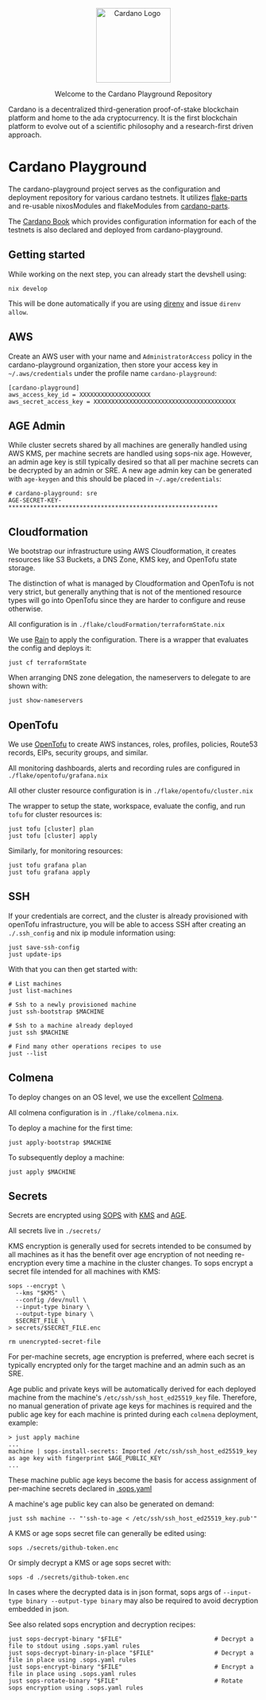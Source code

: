 <p align="center">
  <img width='150px' src="docs/theme/cardano-logo.png" alt='Cardano Logo' />
</p>

<p align="center">
  Welcome to the Cardano Playground Repository
  <br />
</p>

Cardano is a decentralized third-generation proof-of-stake blockchain platform and home to the ada cryptocurrency.
It is the first blockchain platform to evolve out of a scientific philosophy and a research-first driven approach.

# Cardano Playground

The cardano-playground project serves as the configuration and deployment repository
for various cardano testnets.  It utilizes [flake-parts](https://flake.parts/) and re-usable
nixosModules and flakeModules from [cardano-parts](https://github.com/input-output-hk/cardano-parts).

The [Cardano Book](https://book.play.dev.cardano.org/) which provides configuration information for each of the testnets
is also declared and deployed from cardano-playground.

## Getting started

While working on the next step, you can already start the devshell using:

    nix develop

This will be done automatically if you are using [direnv](https://direnv.net/) and issue `direnv allow`.

## AWS

Create an AWS user with your name and `AdministratorAccess` policy in the
cardano-playground organization, then store your access key in
`~/.aws/credentials` under the profile name `cardano-playground`:

    [cardano-playground]
    aws_access_key_id = XXXXXXXXXXXXXXXXXXXX
    aws_secret_access_key = XXXXXXXXXXXXXXXXXXXXXXXXXXXXXXXXXXXXXXXX

## AGE Admin

While cluster secrets shared by all machines are generally handled using AWS
KMS, per machine secrets are handled using sops-nix age.  However, an admin age
key is still typically desired so that all per machine secrets can be decrypted
by an admin or SRE.  A new age admin key can be generated with `age-keygen` and
this should be placed in `~/.age/credentials`:

    # cardano-playground: sre
    AGE-SECRET-KEY-***********************************************************

## Cloudformation

We bootstrap our infrastructure using AWS Cloudformation, it creates resources
like S3 Buckets, a DNS Zone, KMS key, and OpenTofu state storage.

The distinction of what is managed by Cloudformation and OpenTofu is not very
strict, but generally anything that is not of the mentioned resource types will
go into OpenTofu since they are harder to configure and reuse otherwise.

All configuration is in `./flake/cloudFormation/terraformState.nix`

We use [Rain](https://github.com/aws-cloudformation/rain) to apply the
configuration. There is a wrapper that evaluates the config and deploys it:

    just cf terraformState

When arranging DNS zone delegation, the nameservers to delegate to are shown with:

    just show-nameservers

## OpenTofu

We use [OpenTofu](https://opentofu.org/) to create AWS instances, roles,
profiles, policies, Route53 records, EIPs, security groups, and similar.

All monitoring dashboards, alerts and recording rules are configured in `./flake/opentofu/grafana.nix`

All other cluster resource configuration is in `./flake/opentofu/cluster.nix`

The wrapper to setup the state, workspace, evaluate the config, and run `tofu`
for cluster resources is:

    just tofu [cluster] plan
    just tofu [cluster] apply

Similarly, for monitoring resources:

    just tofu grafana plan
    just tofu grafana apply

## SSH

If your credentials are correct, and the cluster is already provisioned with
openTofu infrastructure, you will be able to access SSH after creating an
`./.ssh_config` and nix ip module information using:

    just save-ssh-config
    just update-ips

With that you can then get started with:

    # List machines
    just list-machines

    # Ssh to a newly provisioned machine
    just ssh-bootstrap $MACHINE

    # Ssh to a machine already deployed
    just ssh $MACHINE

    # Find many other operations recipes to use
    just --list

## Colmena

To deploy changes on an OS level, we use the excellent
[Colmena](https://github.com/zhaofengli/colmena).

All colmena configuration is in `./flake/colmena.nix`.

To deploy a machine for the first time:

    just apply-bootstrap $MACHINE

To subsequently deploy a machine:

    just apply $MACHINE

## Secrets

Secrets are encrypted using [SOPS](https://github.com/getsops/sops) with
[KMS](https://aws.amazon.com/kms/) and
[AGE](https://github.com/FiloSottile/age).

All secrets live in `./secrets/`

KMS encryption is generally used for secrets intended to be consumed by all
machines as it has the benefit over age encryption of not needing re-encryption
every time a machine in the cluster changes. To sops encrypt a secret file
intended for all machines with KMS:

    sops --encrypt \
      --kms "$KMS" \
      --config /dev/null \
      --input-type binary \
      --output-type binary \
      $SECRET_FILE \
    > secrets/$SECRET_FILE.enc

    rm unencrypted-secret-file

For per-machine secrets, age encryption is preferred, where each secret is
typically encrypted only for the target machine and an admin such as an SRE.

Age public and private keys will be automatically derived for each deployed
machine from the machine's `/etc/ssh/ssh_host_ed25519_key` file.  Therefore, no
manual generation of private age keys for machines is required and the public
age key for each machine is printed during each `colmena` deployment, example:

    > just apply machine
    ...
    machine | sops-install-secrets: Imported /etc/ssh/ssh_host_ed25519_key as age key with fingerprint $AGE_PUBLIC_KEY
    ...

These machine public age keys become the basis for access assignment of
per-machine secrets declared in [.sops.yaml](.sops.yaml)

A machine's age public key can also be generated on demand:

    just ssh machine -- "'ssh-to-age < /etc/ssh/ssh_host_ed25519_key.pub'"

A KMS or age sops secret file can generally be edited using:

    sops ./secrets/github-token.enc

Or simply decrypt a KMS or age sops secret with:

    sops -d ./secrets/github-token.enc

In cases where the decrypted data is in json format, sops args of `--input-type
binary --output-type binary` may also be required to avoid decryption embedded
in json.

See also related sops encryption and decryption recipes:

    just sops-decrypt-binary "$FILE"                          # Decrypt a file to stdout using .sops.yaml rules
    just sops-decrypt-binary-in-place "$FILE"                 # Decrypt a file in place using .sops.yaml rules
    just sops-encrypt-binary "$FILE"                          # Encrypt a file in place using .sops.yaml rules
    just sops-rotate-binary "$FILE"                           # Rotate sops encryption using .sops.yaml rules
